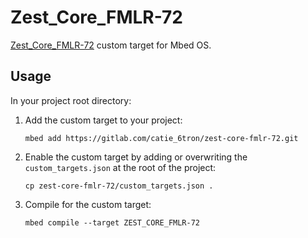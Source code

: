 # Zest_Core_FMLR-72
[Zest_Core_FMLR-72](https://gitlab.com/catie_6tron/zest-core-fmlr-72-hardware)
custom target for Mbed OS.

## Usage
In your project root directory:

1.  Add the custom target to your project:

    ```shell
    mbed add https://gitlab.com/catie_6tron/zest-core-fmlr-72.git
    ```

2. Enable the custom target by adding or overwriting the `custom_targets.json` at the
   root of the project:

    ```shell
    cp zest-core-fmlr-72/custom_targets.json .
    ```

3. Compile for the custom target:

   ```shell
   mbed compile --target ZEST_CORE_FMLR-72
   ```
